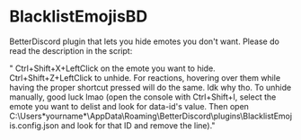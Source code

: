 # BlacklistEmojisBD
BetterDiscord plugin that lets you hide emotes you don't want. Please do read the description in the script:

" Ctrl+Shift+X+LeftClick on the emote you want to hide.
 Ctrl+Shift+Z+LeftClick to unhide. 
 For reactions, hovering over them while having the proper shortcut pressed will do the same. Idk why tho.
 To unhide manually, good luck lmao (open the console with Ctrl+Shift+I, select the emote you want to delist and look for data-id's value. Then open C:\Users\*yourname*\AppData\Roaming\BetterDiscord\plugins\BlacklistEmojis.config.json and  look for that ID and remove the line)."


